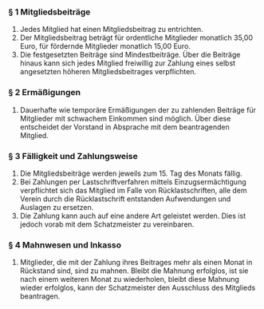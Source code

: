 ### § 1 Mitgliedsbeiträge
1. Jedes Mitglied hat einen Mitgliedsbeitrag zu entrichten.
2. Der Mitgliedsbeitrag beträgt für ordentliche Mitglieder monatlich 35,00 Euro, für fördernde Mitglieder monatlich 15,00 Euro.
3. Die festgesetzten Beiträge sind Mindestbeiträge. Über die Beiträge hinaus kann sich jedes Mitglied freiwillig zur Zahlung eines selbst angesetzten höheren Mitgliedsbeitrages verpflichten.

### § 2 Ermäßigungen
1. Dauerhafte wie temporäre Ermäßigungen der zu zahlenden Beiträge für Mitglieder mit schwachem Einkommen sind möglich. Über diese entscheidet der Vorstand in Absprache mit dem beantragenden Mitglied.

### § 3 Fälligkeit und Zahlungsweise
1. Die Mitgliedsbeiträge werden jeweils zum 15. Tag des Monats fällig.
2. Bei Zahlungen per Lastschriftverfahren mittels Einzugsermächtigung verpflichtet sich das Mitglied im Falle von Rücklastschriften, alle dem Verein durch die Rücklastschrift entstanden Aufwendungen und Auslagen zu ersetzen.
3. Die Zahlung kann auch auf eine andere Art geleistet werden. Dies ist jedoch vorab mit dem Schatzmeister zu vereinbaren.

### § 4 Mahnwesen und Inkasso
1. Mitglieder, die mit der Zahlung ihres Beitrages mehr als einen Monat in Rückstand sind, sind zu mahnen. Bleibt die Mahnung erfolglos, ist sie nach einem weiteren Monat zu wiederholen, bleibt diese Mahnung wieder erfolglos, kann der Schatzmeister den Ausschluss des Mitglieds beantragen.
